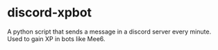 # discord-xpbot
A python script that sends a message in a discord server every minute. Used to gain XP in bots like Mee6.
